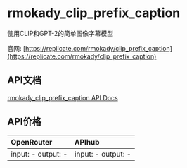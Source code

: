 # rmokady_clip_prefix_caption

使用CLIP和GPT-2的简单图像字幕模型

官网: [https://replicate.com/rmokady/clip_prefix_caption](https://replicate.com/rmokady/clip_prefix_caption)

## API文档

[rmokady_clip_prefix_caption API Docs](../apis/zh/rmokady_clip_prefix_caption.md)

## API价格

| OpenRouter | APIhub |
|:---|:---|
| input: - output: - | input: - output: - |
